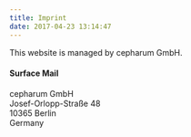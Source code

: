 ```yaml
---
title: Imprint
date: 2017-04-23 13:14:47
---
```


This website is managed by cepharum GmbH.

#### Surface Mail

cepharum GmbH  
Josef-Orlopp-Straße 48  
10365 Berlin  
Germany  
